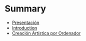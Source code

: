 # Summary

* [Presentación](presentacion.md)
* [Introduction](README.md)
* [Creación Artística por Ordenador](chapter1.md)

